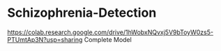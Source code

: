 ﻿# Schizophrenia-Detection
https://colab.research.google.com/drive/1hWobxNQvxj5V9bToyW0zs5-PTUmtAp3N?usp=sharing
Complete Model
